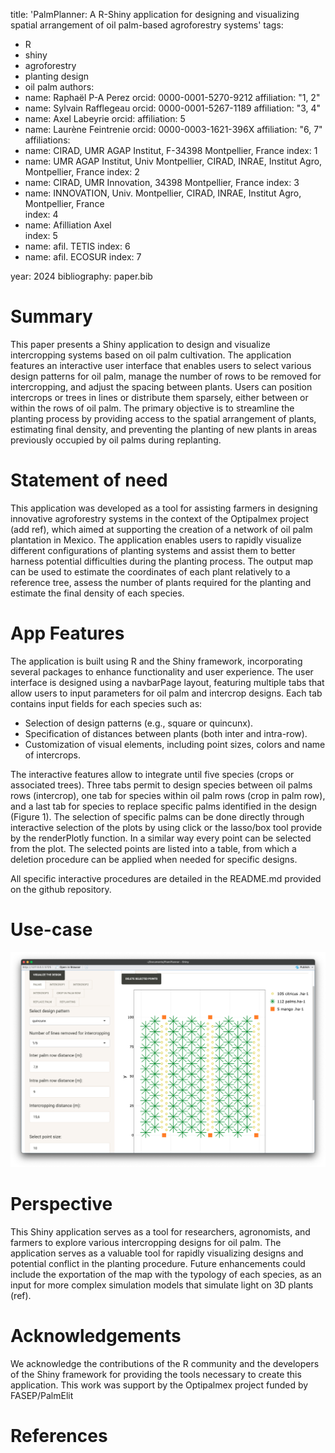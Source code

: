 
title: 'PalmPlanner: A R-Shiny application for designing and visualizing spatial arrangement of oil palm-based agroforestry systems'
tags:
  - R
  - shiny
  - agroforestry
  - planting design
  - oil palm
authors:
  - name: Raphaël P-A Perez
    orcid: 0000-0001-5270-9212
    affiliation: "1, 2"
  - name: Sylvain Rafflegeau
    orcid: 0000-0001-5267-1189
    affiliation: "3, 4"
  - name: Axel Labeyrie
    orcid: 
    affiliation: 5
  - name: Laurène Feintrenie
    orcid: 0000-0003-1621-396X
    affiliation: "6, 7"
affiliations:
 - name: CIRAD, UMR AGAP Institut, F-34398 Montpellier, France
   index: 1
 - name: UMR AGAP Institut, Univ Montpellier, CIRAD, INRAE, Institut Agro, Montpellier, France
   index: 2
 - name: CIRAD, UMR Innovation, 34398 Montpellier, France 
   index: 3
- name:  INNOVATION, Univ. Montpellier, CIRAD, INRAE, Institut Agro, Montpellier, France  
   index: 4
- name:  Afilliation Axel  
   index: 5 
- name:  afil. TETIS
   index: 6
- name:  afil. ECOSUR
   index: 7
   
year: 2024
bibliography: paper.bib


# Summary

This paper presents a Shiny application to design and visualize intercropping systems based on oil palm cultivation. The application features an interactive user interface that enables users to select various design patterns for oil palm, manage the number of rows to be removed for intercropping, and adjust the spacing between plants. Users can position intercrops or trees in lines or distribute them sparsely, either between or within the rows of oil palm. The primary objective is to streamline the planting process by providing access to the spatial arrangement of plants, estimating final density, and preventing the planting of new plants in areas previously occupied by oil palms during replanting.

# Statement of need

This application was developed as a tool for assisting farmers in designing innovative agroforestry systems in the context of the Optipalmex project (add ref), which aimed at supporting the creation of a network of oil palm plantation in Mexico. 
 The application enables users to rapidly visualize different configurations of planting systems and assist them to better harness potential difficulties during the planting process. The output map can be used to estimate the coordinates of each plant relatively to a reference tree, assess the number of plants required for the planting and estimate the final density of each species. 


# App Features

The application is built using R and the Shiny framework, incorporating several packages to enhance functionality and user experience. The user interface is designed using a navbarPage layout, featuring multiple tabs that allow users to input parameters for oil palm and intercrop designs. Each tab contains input fields for each species such as:
- Selection of design patterns (e.g., square or quincunx).
- Specification of distances between plants (both inter and intra-row).
- Customization of visual elements, including point sizes, colors and name of intercrops.

The interactive features allow to integrate until five species (crops or associated trees). Three tabs permit to design species between oil palms rows (intercrop), one tab for species within oil palm rows (crop in palm row), and a last tab for species to replace specific palms identified in the design (Figure 1). The selection of specific palms can be done directly through interactive selection of the plots by using click or the lasso/box tool provide by the renderPlotly function. 
In a similar way every point can be selected from the plot. The selected points are listed into a table, from which a deletion procedure can be applied when needed for specific designs.

All specific interactive procedures are detailed in the README.md provided on the github repository.

# Use-case

![Figure 1](images/screenApp.png)

# Perspective

This Shiny application serves as a tool for researchers, agronomists, and farmers to explore various intercropping designs for oil palm. The application serves as a valuable tool for rapidly visualizing designs and potential conflict in the planting procedure. Future enhancements could include the exportation of the map with the typology of each species, as an input for more complex simulation models that simulate light on 3D plants (ref).


# Acknowledgements

We acknowledge the contributions of the R community and the developers of the Shiny framework for providing the tools necessary to create this application. This work was support by the Optipalmex project funded by FASEP/PalmElit

# References
